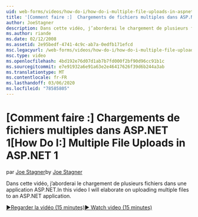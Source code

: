 ```yaml
---
uid: web-forms/videos/how-do-i/how-do-i-multiple-file-uploads-in-aspnet-1
title: '[Comment faire :]  Chargements de fichiers multiples dans ASP.NET 1 | Microsoft Docs'
author: JoeStagner
description: Dans cette vidéo, j’aborderai le chargement de plusieurs fichiers dans une application ASP.NET.
ms.author: riande
ms.date: 02/12/2008
ms.assetid: 2e95bedf-4741-4c9c-ab7a-0edfb171efcd
msc.legacyurl: /web-forms/videos/how-do-i/how-do-i-multiple-file-uploads-in-aspnet-1
msc.type: video
ms.openlocfilehash: 4bd192e76d07d1ab7b7fd000f2bf90d96cc91b1c
ms.sourcegitcommit: e7e91932a6e91a63e2e46417626f39d6b244a3ab
ms.translationtype: MT
ms.contentlocale: fr-FR
ms.lasthandoff: 03/06/2020
ms.locfileid: "78585805"
---
```

# <a name="how-do-i--multiple-file-uploads-in-aspnet1"></a><span data-ttu-id="1fa8c-103">[Comment faire :]  Chargements de fichiers multiples dans ASP.NET 1</span><span class="sxs-lookup"><span data-stu-id="1fa8c-103">[How Do I:]  Multiple File Uploads in ASP.NET 1</span></span>

<span data-ttu-id="1fa8c-104">par [Joe Stagner](https://github.com/JoeStagner)</span><span class="sxs-lookup"><span data-stu-id="1fa8c-104">by [Joe Stagner](https://github.com/JoeStagner)</span></span>

<span data-ttu-id="1fa8c-105">Dans cette vidéo, j’aborderai le chargement de plusieurs fichiers dans une application ASP.NET.</span><span class="sxs-lookup"><span data-stu-id="1fa8c-105">In this video I will elaborate on uploading multiple files to an ASP.NET application.</span></span>

[<span data-ttu-id="1fa8c-106">&#9654;Regarder la vidéo (15 minutes)</span><span class="sxs-lookup"><span data-stu-id="1fa8c-106">&#9654; Watch video (15 minutes)</span></span>](https://channel9.msdn.com/Blogs/ASP-NET-Site-Videos/how-do-i-multiple-file-uploads-in-aspnet-1)
